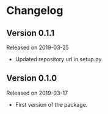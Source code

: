 # Changelog

## Version 0.1.1

Released on 2019-03-25

- Updated repository url in setup.py.

## Version 0.1.0

Released on 2019-03-17

- First version of the package.